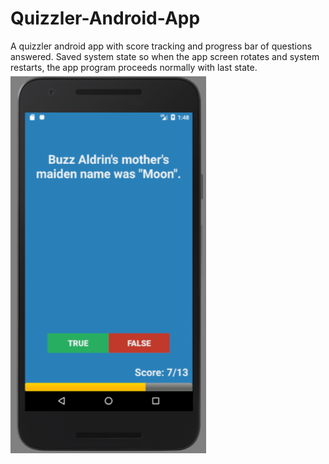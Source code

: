 # Quizzler-Android-App
A quizzler android app with score tracking and progress bar of questions answered. 
Saved system state so when the app screen rotates and system restarts, the app program proceeds normally with last state.
<img src="Quizzler.png">
